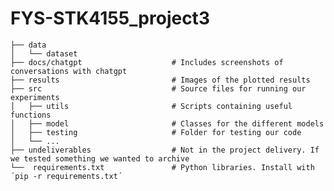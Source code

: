 # FYS-STK4155_project3    
    ├── data                            
    │   └── dataset                 
    ├── docs/chatgpt                    # Includes screenshots of conversations with chatgpt
    ├── results                         # Images of the plotted results
    ├── src                             # Source files for running our experiments
    │   ├── utils                       # Scripts containing useful functions 
    │   ├── model                       # Classes for the different models
    │   ├── testing                     # Folder for testing our code
    │   └── ...
    ├── undeliverables                  # Not in the project delivery. If we tested something we wanted to archive
    └──  requirements.txt               # Python libraries. Install with ´pip -r requirements.txt´
